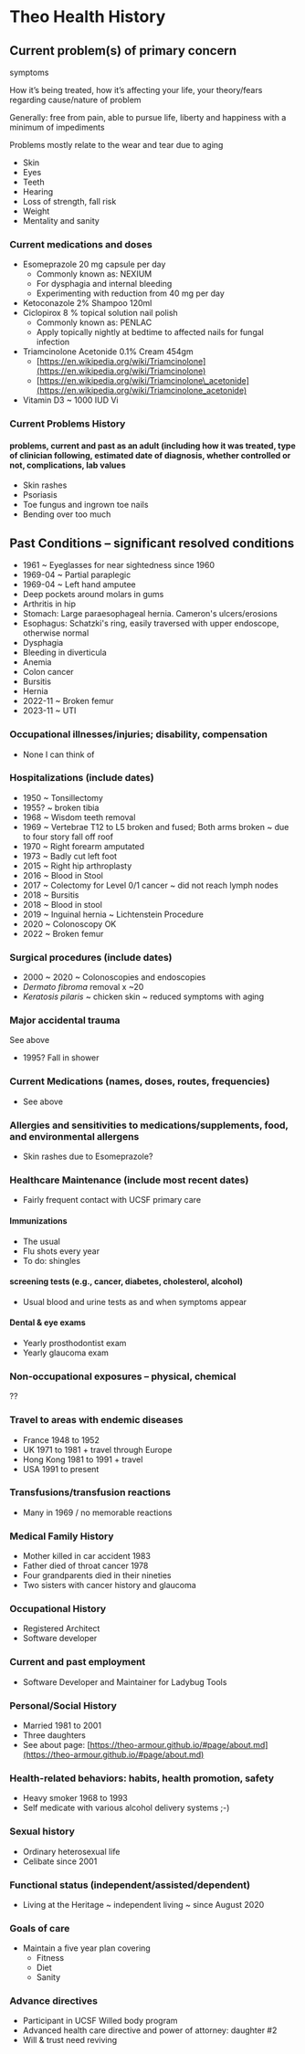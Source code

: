 # Theo Health History

## Current problem(s) of primary concern

symptoms

How it’s being treated, how it’s affecting your life, your theory/fears regarding cause/nature of problem

Generally: free from pain, able to pursue life, liberty and happiness with a minimum of impediments

Problems mostly relate to the wear and tear due to aging

* Skin
* Eyes
* Teeth
* Hearing
* Loss of strength, fall risk
* Weight
* Mentality and sanity

### Current medications and doses

* Esomeprazole 20 mg capsule per day
    * Commonly known as: NEXIUM
    * For dysphagia and internal bleeding
    * Experimenting with reduction from 40 mg per day
* Ketoconazole 2% Shampoo 120ml
* Ciclopirox 8 % topical solution nail polish
    * Commonly known as: PENLAC
    * Apply topically nightly at bedtime to affected nails for fungal infection
* Triamcinolone Acetonide 0.1% Cream 454gm
    * [https://en.wikipedia.org/wiki/Triamcinolone](https://en.wikipedia.org/wiki/Triamcinolone)
    * [https://en.wikipedia.org/wiki/Triamcinolone\_acetonide](https://en.wikipedia.org/wiki/Triamcinolone_acetonide)
* Vitamin D3 ~ 1000 IUD Vi

### Current Problems History

#### problems, current and past as an adult (including how it was treated, type of clinician following, estimated date of diagnosis, whether controlled or not, complications, lab values

* Skin rashes
* Psoriasis
* Toe fungus and ingrown toe nails
* Bending over too much

## Past Conditions – significant resolved conditions

* 1961 ~ Eyeglasses for near sightedness since 1960
* 1969-04 ~ Partial paraplegic
* 1969-04 ~ Left hand amputee
* Deep pockets around molars in gums
* Arthritis in hip
* Stomach: Large paraesophageal hernia. Cameron's ulcers/erosions
* Esophagus: Schatzki's ring, easily traversed with upper endoscope, otherwise normal
* Dysphagia
* Bleeding in diverticula
* Anemia
* Colon cancer
* Bursitis
* Hernia
* 2022-11 ~ Broken femur
* 2023-11 ~ UTI

### Occupational illnesses/injuries; disability, compensation

* None I can think of

### Hospitalizations (include dates)

* 1950 ~ Tonsillectomy
* 1955? ~ broken tibia
* 1968 ~ Wisdom teeth removal
* 1969 ~ Vertebrae T12 to L5 broken and fused; Both arms broken ~ due to four story fall off roof
* 1970 ~ Right forearm amputated
* 1973 ~ Badly cut left foot
* 2015 ~ Right hip arthroplasty
* 2016 ~ Blood in Stool
* 2017 ~ Colectomy for Level 0/1 cancer ~ did not reach lymph nodes
* 2018 ~ Bursitis
* 2018 ~ Blood in stool
* 2019 ~ Inguinal hernia ~ Lichtenstein Procedure
* 2020 ~ Colonoscopy OK
* 2022 ~ Broken femur

### Surgical procedures (include dates)

* 2000 ~ 2020 ~ Colonoscopies and endoscopies
* _Dermato fibroma_ removal x ~20
* _Keratosis pilaris_ ~ chicken skin ~ reduced symptoms with aging

### Major accidental trauma

See above

* 1995? Fall in shower

### Current Medications (names, doses, routes, frequencies)

* See above

### Allergies and sensitivities to medications/supplements, food, and environmental allergens

* Skin rashes due to Esomeprazole?

### Healthcare Maintenance (include most recent dates)

* Fairly frequent contact with UCSF primary care

#### Immunizations

* The usual
* Flu shots every year
* To do: shingles

#### screening tests (e.g., cancer, diabetes, cholesterol, alcohol)

* Usual blood and urine tests as and when symptoms appear

#### Dental & eye exams

* Yearly prosthodontist exam
* Yearly glaucoma exam

### Non-occupational exposures – physical, chemical

??

### Travel to areas with endemic diseases

* France 1948 to 1952
* UK 1971 to 1981 + travel through Europe
* Hong Kong 1981 to 1991 + travel
* USA 1991 to present

### Transfusions/transfusion reactions

* Many in 1969 / no memorable reactions

### Medical Family History

* Mother killed in car accident 1983
* Father died of throat cancer 1978
* Four grandparents died in their nineties
* Two sisters with cancer history and glaucoma

### Occupational History

* Registered Architect
* Software developer

### Current and past employment

* Software Developer and Maintainer for Ladybug Tools

### Personal/Social History

* Married 1981 to 2001
* Three daughters
* See about page: [https://theo-armour.github.io/#page/about.md](https://theo-armour.github.io/#page/about.md)

### Health-related behaviors: habits, health promotion, safety

* Heavy smoker 1968 to 1993
* Self medicate with various alcohol delivery systems ;-)

### Sexual history

* Ordinary heterosexual life
* Celibate since 2001

### Functional status (independent/assisted/dependent)

* Living at the Heritage ~ independent living ~ since August 2020

### Goals of care

* Maintain a five year plan covering
    * Fitness
    * Diet
    * Sanity

### Advance directives

* Participant in UCSF Willed body program
* Advanced health care directive and power of attorney: daughter #2
* Will & trust need reviving
